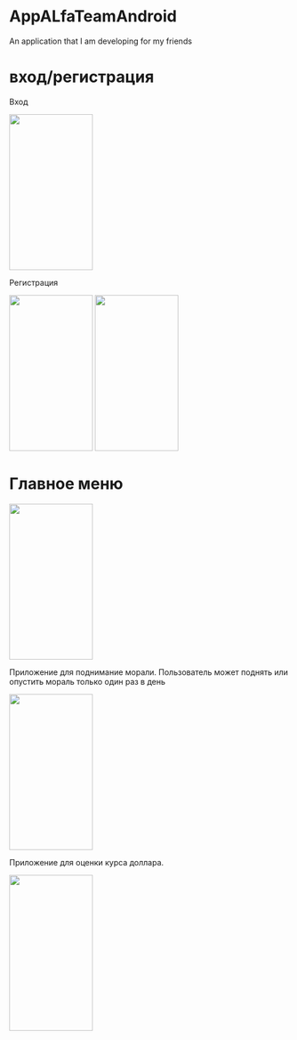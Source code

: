 # AppALfaTeamAndroid
An application that I am developing for my friends

# вход/регистрация

Вход

<img src="https://user-images.githubusercontent.com/52373415/205026838-00877af3-6781-400a-bdec-c73a4e7ab400.png" width="150" height="280">

Регистрация

<img src="https://user-images.githubusercontent.com/52373415/205026910-8937d971-02c6-4b76-8a4c-4342591b74ad.png" width="150" height="280">


<img src="https://user-images.githubusercontent.com/52373415/205027012-7400bd85-16ad-427d-9b01-00e9ce3aa77b.png" width="150" height="280">


# Главное меню


<img src="https://user-images.githubusercontent.com/52373415/205026636-616efe06-55d6-4c3b-a233-7ffc4e5a4b74.png" width="150" height="280">

Приложение для поднимание морали. Пользователь может поднять или опустить мораль только один раз в день

<img src="https://user-images.githubusercontent.com/52373415/205026703-d277569c-f270-4e0e-b550-5503a750f5e0.png" width="150" height="280">

Приложение для оценки курса доллара.

<img src="https://user-images.githubusercontent.com/52373415/205026762-5de241c2-1bf6-4ed6-a48a-a7e949de15f6.png" width="150" height="280">

